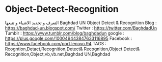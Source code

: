 # Object-Detect-Recognition
التعرف و تحديد الاشياء و تتبعها  Baghdad UN Object Detect &amp; Recognition  Blog : https://baghdad-un.blogspot.com/ Twitter : https://twitter.com/BaghdadUn Tumblr : https://www.tumblr.com/blog/baghdadun google : https://plus.google.com/100049443847633116895 Facebook : https://www.facebook.com/port.lenovo.94  TAGS : Rcogntion,Detact,Recognition,Detect&amp; Recognition,Object Detect&amp; Recognition,Object,vb,vb.net,Baghdad UN,Baghdad

